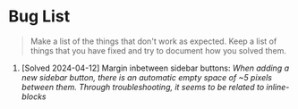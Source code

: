 # Bug List

> Make a list of the things that don't work as expected. Keep a list of things that you have fixed and try to document how you solved them.

1. [Solved 2024-04-12] Margin inbetween sidebar buttons: *When adding a new sidebar button, there is an automatic empty space of ~5 pixels between them. Through troubleshooting, it seems to be related to inline-blocks* 